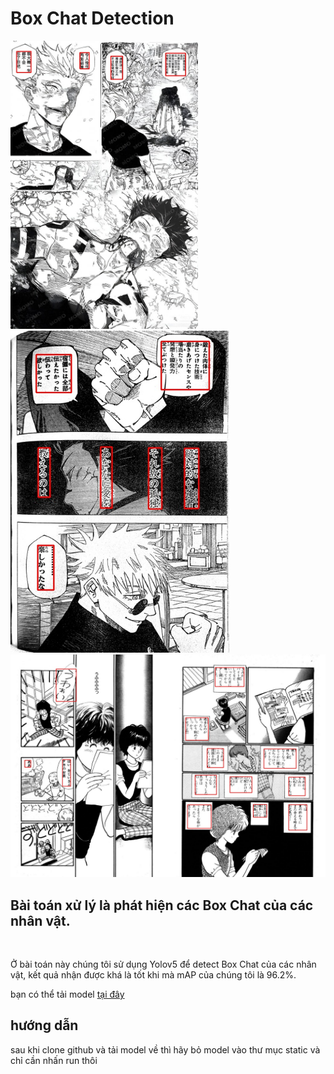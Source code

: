 <h1>Box Chat Detection</h1> 

<div><img src="Assets/jujusukaisen01.jpg" width="300"><img src="Assets/jujusukaisen02.jpg" width="350"></div>
<img src="Assets/AisazuNihaIrarenai026.jpg">

<h2>Bài toán xử lý là phát hiện các Box Chat của các nhân vật. </h2></br>
<p>Ở bài toán này chúng tôi sử dụng Yolov5 để detect Box Chat của các nhân vật, 
kết quả nhận được khá là tốt khi mà mAP của chúng tôi là 96.2%.
</p>
<p>bạn có thể tải model <a href="https://drive.google.com/file/d/1GLfagjqg_j2uYPPXhSsMsKDuIWcKctdu/view?usp=drive_link">tại đây</a></p>
<h2>hướng dẫn</h2>
<p>sau khi clone github và tải model về thì hãy bỏ model vào thư mục static và chỉ cần nhấn run thôi</p>
